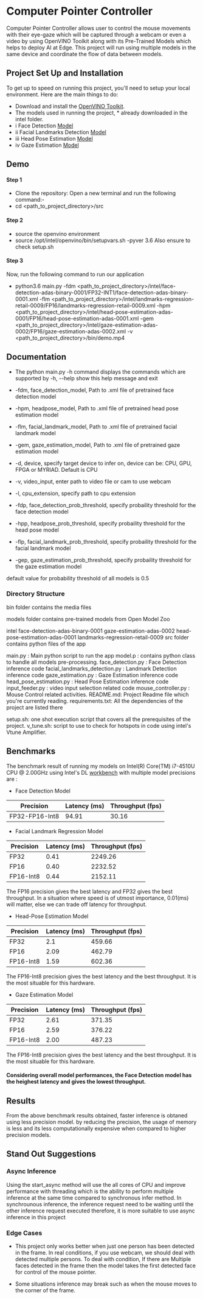 # Computer Pointer Controller

Computer Pointer Controller allows user to control the mouse movements with their eye-gaze which will be captured through a webcam or even a video by using OpenVINO Toolkit along with its Pre-Trained Models which helps to deploy AI at Edge. This project will run using multiple models in the same device and coordinate the flow of data between models.

## Project Set Up and Installation
To get up to speed on running this project, you'll need to setup your local environment. Here are the main things to do:
* Download and install the [OpenVINO Toolkit](https://docs.openvinotoolkit.org/latest/index.html).
* The models used in running the project, * already downloaded in the intel folder.
* i   Face Detection [Model](https://docs.openvinotoolkit.org/latest/_models_intel_face_detection_adas_binary_0001_description_face_detection_adas_binary_0001.html)
* ii  Facial Landmarks Detection [Model](https://docs.openvinotoolkit.org/latest/_models_intel_landmarks_regression_retail_0009_description_landmarks_regression_retail_0009.html)
* iii Head Pose Estimation [Model](https://docs.openvinotoolkit.org/latest/_models_intel_head_pose_estimation_adas_0001_description_head_pose_estimation_adas_0001.html)
* iv  Gaze Estimation [Model](https://docs.openvinotoolkit.org/latest/_models_intel_gaze_estimation_adas_0002_description_gaze_estimation_adas_0002.html)

## Demo
#### Step 1
- Clone the repository: Open a new terminal and run the following command:-
- cd <path_to_project_directory>/src

#### Step 2
- source the openvino environment 
- source /opt/intel/openvino/bin/setupvars.sh -pyver 3.6
Also ensure to check setup.sh

#### Step 3
Now, run the following command to run our application
* python3.6 main.py -fdm <path_to_project_directory>/intel/face-detection-adas-binary-0001/FP32-INT1/face-detection-adas-binary-0001.xml -flm <path_to_project_directory>/intel/landmarks-regression-retail-0009/FP16/landmarks-regression-retail-0009.xml -hpm <path_to_project_directory>/intel/head-pose-estimation-adas-0001/FP16/head-pose-estimation-adas-0001.xml -gem <path_to_project_directory>/intel/gaze-estimation-adas-0002/FP16/gaze-estimation-adas-0002.xml -v <path_to_project_directory>/bin/demo.mp4



## Documentation
* The python main.py -h command displays the commands which are supported by
-h, --help show this help message and exit

*   -fdm, face_detection_model, Path to .xml file of pretrained face detection model
*    -hpm, headpose_model, Path to .xml file of pretrained head pose estimation model
*    -flm, facial_landmark_model, Path to .xml file of pretrained facial landmark model
*    -gem, gaze_estimation_model, Path to .xml file of pretrained gaze estimation model
*    -d, device, specify target device to infer on, device can be: CPU, GPU, FPGA or MYRIAD. Default is CPU
*    -v, video_input, enter path to video file or cam to use webcam
*    -l, cpu_extension, specify path to cpu extension
*    -fdp, face_detection_prob_threshold, specify probaility threshold for the face detection model
*    -hpp, headpose_prob_threshold, specify probaility threshold for the head pose model
*    -flp, facial_landmark_prob_threshold, specify probaility threshold for the facial landmark model
*    -gep, gaze_estimation_prob_threshold, specify probaility threshold for the gaze estimation model

default value for probability threshold of all models is 0.5


### Directory Structure
bin folder contains the media files

models folder contains pre-trained models from Open Model Zoo

intel
face-detection-adas-binary-0001
gaze-estimation-adas-0002
head-pose-estimation-adas-0001
landmarks-regression-retail-0009
src folder contains python files of the app

main.py : Main python script to run the app
model.p : contains python class to handle all models pre-processing.
face_detection.py : Face Detection inference code
facial_landmarks_detection.py : Landmark Detection inference code
gaze_estimation.py : Gaze Estimation inference code
head_pose_estimation.py : Head Pose Estimation inference code
input_feeder.py : video input selection related code
mouse_controller.py : Mouse Control related activities.
README.md: Project Readme file which you're currently reading.
requirements.txt: All the dependencies of the project are listed there

setup.sh: one shot execution script that covers all the prerequisites of the project.
v_tune.sh: script to use to check for hotspots in code using intel's Vtune Amplifier.




## Benchmarks
The benchmark result of running my models on Intel(R) Core(TM) i7-4510U CPU @ 2.00GHz
using Intel's DL [workbench](https://docs.openvinotoolkit.org/latest/workbench_docs_Workbench_DG_Install_from_Docker_Hub.html) with multiple model precisions are :
* Face Detection Model

Precision | Latency (ms) | Throughput (fps)
--------- | ------- | ---------
FP32-FP16-Int8 | 94.91 | 30.16

* Facial Landmark Regression Model

Precision | Latency (ms) | Throughput (fps)
--------- | ------- | ---------
FP32 | 0.41 | 2249.26
FP16 | 0.40 | 2232.52
FP16-Int8 | 0.44 | 2152.11

The FP16 precision gives the best latency and FP32 gives the best throughput. In a situation where speed is of utmost importance, 0.01(ms) will matter, else we can trade off latency for throughput. 

* Head-Pose Estimation Model

Precision | Latency (ms) | Throughput (fps)
--------- | ------- | ---------
FP32 | 2.1 | 459.66
FP16 | 2.09 | 462.79
FP16-Int8 | 1.59 | 602.36

The FP16-Int8 precision gives the best latency and the best throughput. It is the most situable for this hardware. 

* Gaze Estimation Model

Precision | Latency (ms) | Throughput (fps)
--------- | ------- | ---------
FP32 | 2.61 | 371.35
FP16 | 2.59 | 376.22
FP16-Int8 | 2.00 | 487.23

The FP16-Int8 precision gives the best latency and the best throughput. It is the most situable for this hardware. 

#### Considering overall model performances, the Face Detection model has the heighest latency and gives the lowest throughput.

## Results

From the above benchmark results obtained, faster inference is obtaned using less precision model. by reducing the precision, the usage of memory is less and its less computationally expensive when compared to higher precision models.

## Stand Out Suggestions

### Async Inference
Using the start_async method will use the all cores of CPU and improve performance with threading which is the  ability to perform multiple inference at the same time compared to synchronous infer method. In synchrounous inference, the inference request need to be waiting until the other inference request executed therefore, it is more suitable to use async inference in this project

### Edge Cases
* This project only works better when just one person has been detected in the frame. In real conditions, if you use webcam, we should deal with detected multiple persons. To deal with condition, If there are Multiple faces detected in the frame then the model takes the first detected face for control of the mouse pointer.

* Some situations inference may break such as when the mouse moves to the corner of the frame.

